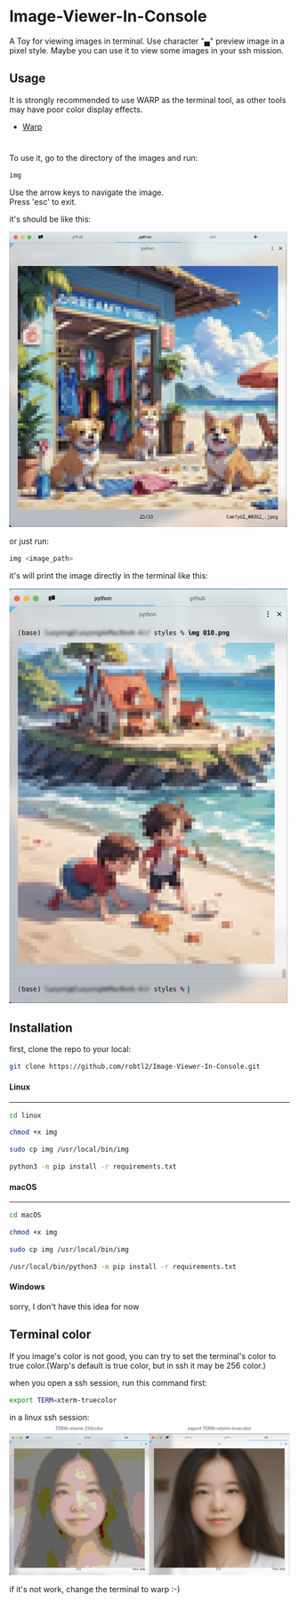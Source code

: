 # Image-Viewer-In-Console
A Toy for viewing images in terminal.
Use character "▄" preview image in a pixel style.
Maybe you can use it to view some images in your ssh mission.

## Usage

It is strongly recommended to use WARP as the terminal tool, as other tools may have poor color display effects.
- [Warp](https://www.warp.dev/)

#

To use it, go to the directory of the images and run:

```bash
img
```

Use the arrow keys to navigate the image.  
Press 'esc' to exit.

it's should be like this:

<img src="./images/preview.jpg" alt="img" width="500" height="auto">

or just run:

```bash
img <image_path>
``` 

it's will print the image directly in the terminal like this:

<img src="./images/preview2.jpg" alt="img" width="500" height="auto">

## Installation

first, clone the repo to your local:

```bash
git clone https://github.com/robtl2/Image-Viewer-In-Console.git
```

#### Linux
--------------------------------

```bash
cd linux
```

```bash
chmod +x img
```

```bash
sudo cp img /usr/local/bin/img
```

```bash
python3 -m pip install -r requirements.txt
```

#### macOS
--------------------------------

```bash
cd macOS
```

```bash
chmod +x img
```

```bash
sudo cp img /usr/local/bin/img
```

```bash
/usr/local/bin/python3 -m pip install -r requirements.txt
```

#### Windows
sorry, I don't have this idea for now


## Terminal color
If you image's color is not good, you can try to set the terminal's color to true color.(Warp's default is true color, but in ssh it may be 256 color.)

when you open a ssh session, run this command first:

```bash
export TERM=xterm-truecolor
```

in a linux ssh session:
![img](./images/truecolor.jpg)

if it's not work, change the terminal to warp :-)











